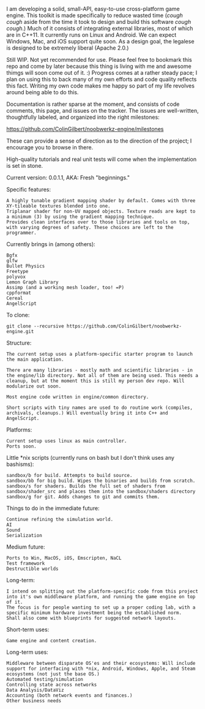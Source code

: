 I am developing a solid, small-API, easy-to-use cross-platform game engine. This toolkit is made specifically to reduce wasted time (*cough cough* aside from the time it took to design and build this software *cough cough*.) Much of it consists of integrating external libraries, most of which are in C++11. It currently runs on Linux and Android. We can expect Windows, Mac, and iOS support quite soon. As a design goal, the legalese is designed to be extremely liberal (Apache 2.0.)

Still WIP. Not yet recommended for use. Please feel free to bookmark this repo and come by later because this thing is living with me and awesome thimgs will soon come out of it. :) Progress comes at a rather steady pace; I plan on using this to back many of my own efforts and code quality reflects this fact. Writing my own code makes me happy so part of my life revolves around being able to do this.

Documentation is rather sparse at the moment, and consists of code comments, this page, and issues on the tracker. The issues are well-written, thoughtfully labeled, and organized into the right milestones:

https://github.com/ColinGilbert/noobwerkz-engine/milestones

These can provide a sense of direction as to the direction of the project; I encourage you to browse in there.

High-quality tutorials and real unit tests will come when the implementation is set in stone.

Current version: 0.0.1.1, AKA: Fresh "beginnings."

Specific features:
```
A highly tunable gradient mapping shader by default. Comes with three XY-tileable textures blended into one.
Triplanar shader for non-UV mapped objects. Texture reads are kept to a minimum (3) by using the gradient mapping technique.
Provides clean interfaces over to those libraries and tools on top, with varying degrees of safety. These choices are left to the programmer.
```

Currently brings in (among others):
```
Bgfx
glfw
Bullet Physics
Freetype
polyvox
Lemon Graph Library 
Assimp (and a working mesh loader, too! =P)
cppformat
Cereal
AngelScript
```

To clone:
```
git clone --recursive https://github.com/ColinGilbert/noobwerkz-engine.git
```

Structure:
```
The current setup uses a platform-specific starter program to launch the main application.

There are many libraries - mostly math and scientific libraries - in the engine/lib directory. Not all of them are being used. This needs a cleanup, but at the moment this is still my person dev repo. Will modularize out soon.

Most engine code written in engine/common directory.

Short scripts with tiny names are used to do routine work (compiles, archivals, cleanups.) Will eventually bring it into C++ and AngelScript.
```

Platforms:
```
Current setup uses linux as main controller.
Ports soon.
```

Little *nix scripts (currently runs on bash but I don't think uses any bashisms):
```
sandbox/b for build. Attempts to build source.
sandbox/bb for big build. Wipes the binaries and builds from scratch.
sandbox/s for shaders. Builds the full set of shaders from sandbox/shader_src and places them into the sandbox/shaders directory
sandbox/g for git. Adds changes to git and commits them.
```

Things to do in the immediate future:
```
Continue refining the simulation world.
AI
Sound
Serialization
```

Medium future:
```
Ports to Win, MacOS, iOS, Emscripten, NaCL
Test framework
Destructible worlds
```

Long-term:
```
I intend on splitting out the platform-specific code from this project into it's own middleware platform, and running the game engine on top of it.
The focus is for people wanting to set up a proper coding lab, with a specific minimum hardware investment being the established norm. 
Shall also come with blueprints for suggested network layouts.
```

Short-term uses:
```
Game engine and content creation.
```

Long-term uses:
```
Middleware between disparate OS'es and their ecosystems: Will include support for interfacing with *nix, Android, Windows, Apple, and Steam ecosystems (not just the base OS.)
Automated testing/simulation
Controlling state across networks
Data Analysis/DataViz
Accounting (both network events and finances.)
Other business needs
```
